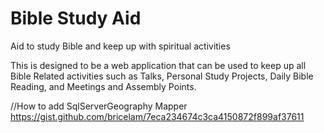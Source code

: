# Bible Study Aid
Aid to study Bible and keep up with spiritual activities

This is designed to be a web application that can be used to keep up all Bible Related activities such as Talks, Personal Study Projects, Daily Bible Reading, and Meetings and Assembly Points.

//How to add SqlServerGeography Mapper
https://gist.github.com/bricelam/7eca234674c3ca4150872f899af37611
